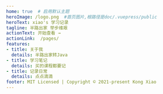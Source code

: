 ```yaml
---
home: true  # 启用默认主题
heroImage: /logo.png  #首页图片,根路径是doc/.vuepress/public
heroText: xiao's 学习记录
tagline: 半路出家 举步维艰
actionText: 开始查看 →
actionLink:  /pages/
features:
- title: 关于我
  details: 半路出家转Java
- title: 学习笔记
  details: 买的课程都要记
- title: 记录日常
  details: 点点滴滴
footer: MIT Licensed | Copyright © 2021-present Kong Xiao
---
```

